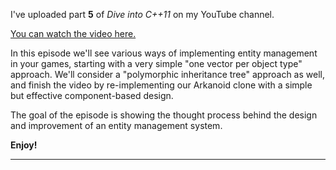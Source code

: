 I've uploaded part **5** of *Dive into C++11* on my YouTube channel.

[You can watch the video here.](https://www.youtube.com/watch?v=QAmtgvwHInM)

In this episode we'll see various ways of implementing entity management in your games, starting with a very simple "one vector per object type" approach. We'll consider a "polymorphic inheritance tree" approach as well, and finish the video by re-implementing our Arkanoid clone with a simple but effective component-based design.

The goal of the episode is showing the thought process behind the design and improvement of an entity management system.

**Enjoy!**

---
